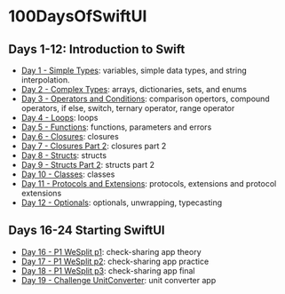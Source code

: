 # 100DaysOfSwiftUI

## Days 1-12: Introduction to Swift

- [Day 1 - Simple Types][]: variables, simple data types, and string interpolation.
- [Day 2 - Complex Types][]: arrays, dictionaries, sets, and enums
- [Day 3 - Operators and Conditions][]: comparison opertors, compound operators, if else, switch, ternary operator, range operator
- [Day 4 - Loops][]: loops
- [Day 5 - Functions][]: functions, parameters and errors
- [Day 6 - Closures][]: closures
- [Day 7 - Closures Part 2][]: closures part 2
- [Day 8 - Structs][]: structs
- [Day 9 - Structs Part 2][]: structs part 2
- [Day 10 - Classes][]: classes
- [Day 11 - Protocols and Extensions][]: protocols, extensions and protocol extensions
- [Day 12 - Optionals][]: optionals, unwrapping, typecasting

## Days 16-24 Starting SwiftUI
- [Day 16 - P1 WeSplit p1][]: check-sharing app theory
- [Day 17 - P1 WeSplit p2][]: check-sharing app practice
- [Day 18 - P1 WeSplit p3][]: check-sharing app final
- [Day 19 - Challenge UnitConverter][]: unit converter app

<!-- Links -->
[Day 1 - Simple Types]: Day%201%20-%20Simple%20Types
[Day 2 - Complex Types]: Day%202%20-%20Complex%20Types
[Day 3 - Operators and Conditions]: Day%203%20-%20Operators%20and%20Conditions
[Day 4 - Loops]: Day%204%20-%20Loops
[Day 5 - Functions]: Day%205%20-%20Functions
[Day 6 - Closures]: Day%206%20-%20Closures
[Day 7 - Closures Part 2]: Day%207%20-%20Closures%20Part%202
[Day 8 - Structs]: Day%208%20-%20Structs
[Day 9 - Structs Part 2]: Day%209%20-%20Structs%20Part%202
[Day 10 - Classes]: Day%2010%20-%20Classes
[Day 11 - Protocols and Extensions]: Day%2011%20-%20Protocols%20and%20Extensions
[Day 12 - Optionals]: Day%2012%20-%20Optionals
[Day 16 - P1 WeSplit p1]: Day%2016%20-%20P1%20WeSplit%20p1
[Day 17 - P1 WeSplit p2]: Day%2017%20-%20P1%20WeSplit%20p2
[Day 18 - P1 WeSplit p3]: Day%2018%20-%20P1%20WeSplit%20p3
[Day 19 - Challenge UnitConverter]: Day%2019%20-%20Challenge%20UnitConverter